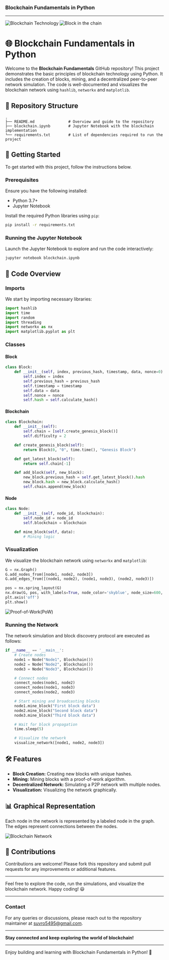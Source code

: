 ### Blockchain Fundamentals in Python

---
![Blockchain Technology](https://editor.analyticsvidhya.com/uploads/49174Blockchain-Technology.png)
![Block in the chain](https://intellipaat.com/mediaFiles/2019/02/Blockchain-03.jpg)

# 🌐 Blockchain Fundamentals in Python

Welcome to the **Blockchain Fundamentals** GitHub repository! This project demonstrates the basic principles of blockchain technology using Python. It includes the creation of blocks, mining, and a decentralized peer-to-peer network simulation. The code is well-documented and visualizes the blockchain network using `hashlib`, `networkx` and `matplotlib`.

## 📂 Repository Structure

```plaintext
.
├── README.md               # Overview and guide to the repository
├── blockchain.ipynb        # Jupyter Notebook with the blockchain implementation
└── requirements.txt        # List of dependencies required to run the project
```

## 🚀 Getting Started

To get started with this project, follow the instructions below.

### Prerequisites

Ensure you have the following installed:
- Python 3.7+
- Jupyter Notebook

Install the required Python libraries using `pip`:

```bash
pip install -r requirements.txt
```

### Running the Jupyter Notebook

Launch the Jupyter Notebook to explore and run the code interactively:

```bash
jupyter notebook blockchain.ipynb
```

## 📖 Code Overview

### Imports

We start by importing necessary libraries:

```python
import hashlib
import time
import random
import threading
import networkx as nx
import matplotlib.pyplot as plt
```

### Classes

#### Block

```python
class Block:
    def __init__(self, index, previous_hash, timestamp, data, nonce=0):
        self.index = index
        self.previous_hash = previous_hash
        self.timestamp = timestamp
        self.data = data
        self.nonce = nonce
        self.hash = self.calculate_hash()
```

#### Blockchain

```python
class Blockchain:
    def __init__(self):
        self.chain = [self.create_genesis_block()]
        self.difficulty = 2

    def create_genesis_block(self):
        return Block(0, "0", time.time(), "Genesis Block")

    def get_latest_block(self):
        return self.chain[-1]

    def add_block(self, new_block):
        new_block.previous_hash = self.get_latest_block().hash
        new_block.hash = new_block.calculate_hash()
        self.chain.append(new_block)
```

#### Node

```python
class Node:
    def __init__(self, node_id, blockchain):
        self.node_id = node_id
        self.blockchain = blockchain

    def mine_block(self, data):
        # Mining logic
```

### Visualization

We visualize the blockchain network using `networkx` and `matplotlib`:

```python
G = nx.Graph()
G.add_nodes_from([node1, node2, node3])
G.add_edges_from([(node1, node2), (node1, node3), (node2, node3)])

pos = nx.spring_layout(G)
nx.draw(G, pos, with_labels=True, node_color='skyblue', node_size=600, font_size=10)
plt.axis('off')
plt.show()
```
![Proof-of-Work(PoW)](https://intellipaat.com/mediaFiles/2019/02/Blockchain-07.jpg)

### Running the Network

The network simulation and block discovery protocol are executed as follows:

```python
if __name__ == '__main__':
    # Create nodes
    node1 = Node("Node1", Blockchain())
    node2 = Node("Node2", Blockchain())
    node3 = Node("Node3", Blockchain())

    # Connect nodes
    connect_nodes(node1, node2)
    connect_nodes(node1, node3)
    connect_nodes(node2, node3)

    # Start mining and broadcasting blocks
    node1.mine_block("First block data")
    node2.mine_block("Second block data")
    node3.mine_block("Third block data")

    # Wait for block propagation
    time.sleep(5)

    # Visualize the network
    visualize_network([node1, node2, node3])
```

## 🛠️ Features

- **Block Creation:** Creating new blocks with unique hashes.
- **Mining:** Mining blocks with a proof-of-work algorithm.
- **Decentralized Network:** Simulating a P2P network with multiple nodes.
- **Visualization:** Visualizing the network graphically.

## 📊 Graphical Representation

Each node in the network is represented by a labeled node in the graph. The edges represent connections between the nodes.

![Blockchain Network](https://unova.io/wp-content/uploads/2021/11/blockchainnetworkunova-1536x1305.png)

## 🌟 Contributions

Contributions are welcome! Please fork this repository and submit pull requests for any improvements or additional features.

---

Feel free to explore the code, run the simulations, and visualize the blockchain network. Happy coding! 😃

---

### Contact

For any queries or discussions, please reach out to the repository maintainer at [suvro5495@gmail.com](suvro5495@gmail.com).

---

**Stay connected and keep exploring the world of blockchain!**

---

Enjoy building and learning with Blockchain Fundamentals in Python! 🚀
